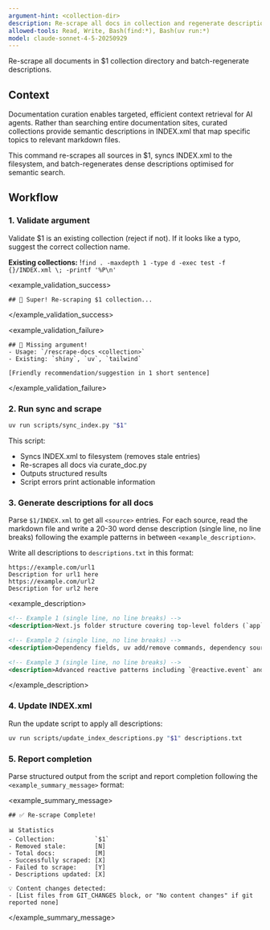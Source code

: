 ```yaml
---
argument-hint: <collection-dir>
description: Re-scrape all docs in collection and regenerate descriptions
allowed-tools: Read, Write, Bash(find:*), Bash(uv run:*)
model: claude-sonnet-4-5-20250929
---
```


Re-scrape all documents in $1 collection directory and batch-regenerate descriptions.

## Context

Documentation curation enables targeted, efficient context retrieval for AI agents. Rather than searching entire documentation sites, curated collections provide semantic descriptions in INDEX.xml that map specific topics to relevant markdown files.

This command re-scrapes all sources in $1, syncs INDEX.xml to the filesystem, and batch-regenerates dense descriptions optimised for semantic search.

## Workflow

### 1. Validate argument

Validate $1 is an existing collection (reject if not). If it looks like a typo, suggest the correct collection name.

**Existing collections:** !`find . -maxdepth 1 -type d -exec test -f {}/INDEX.xml \; -printf '%P\n'`

<example_validation_success>

```
## 🙂 Super! Re-scraping $1 collection...
```

</example_validation_success>

<example_validation_failure>

```
## 🤔 Missing argument!
- Usage: `/rescrape-docs <collection>`
- Existing: `shiny`, `uv`, `tailwind`

[Friendly recommendation/suggestion in 1 short sentence]
```

</example_validation_failure>

### 2. Run sync and scrape

```bash
uv run scripts/sync_index.py "$1"
```

This script:

- Syncs INDEX.xml to filesystem (removes stale entries)
- Re-scrapes all docs via curate_doc.py
- Outputs structured results
- Script errors print actionable information

### 3. Generate descriptions for all docs

Parse `$1/INDEX.xml` to get all `<source>` entries. For each source, read the markdown file and write a 20-30 word dense description (single line, no line breaks) following the example patterns in between `<example_description>`.

Write all descriptions to `descriptions.txt` in this format:

```
https://example.com/url1
Description for url1 here
https://example.com/url2
Description for url2 here
```

<example_description>

```xml
<!-- Example 1 (single line, no line breaks) -->
<description>Next.js folder structure covering top-level folders (`app`, `pages`, `public`, `src`), routing files (`page.js`, `layout.js`, `loading.js`, `error.js`), dynamic routes, route groups, private folders, parallel/intercepted routes, colocation patterns, component hierarchy, and metadata file conventions.</description>

<!-- Example 2 (single line, no line breaks) -->
<description>Dependency fields, uv add/remove commands, dependency sources (Git, URL, path, workspace), optional dependencies, development groups, build dependencies, editable installations, and dependency specifiers syntax.</description>

<!-- Example 3 (single line, no line breaks) -->
<description>Advanced reactive patterns including `@reactive.event` and `isolate` for event-driven execution, `req` for conditional execution, `invalidate_later` for scheduled updates, `@reactive.file_reader` for monitoring files, and `@reactive.poll` for conditional polling.</description>
```

</example_description>

### 4. Update INDEX.xml

Run the update script to apply all descriptions:

```bash
uv run scripts/update_index_descriptions.py "$1" descriptions.txt
```

### 5. Report completion

Parse structured output from the script and report completion following the `<example_summary_message>` format:

<example_summary_message>

```
## ✅ Re-scrape Complete!

📊 Statistics
- Collection:           `$1`
- Removed stale:        [N]
- Total docs:           [M]
- Successfully scraped: [X]
- Failed to scrape:     [Y]
- Descriptions updated: [X]

💡 Content changes detected:
- [List files from GIT_CHANGES block, or "No content changes" if git reported none]
```

</example_summary_message>
